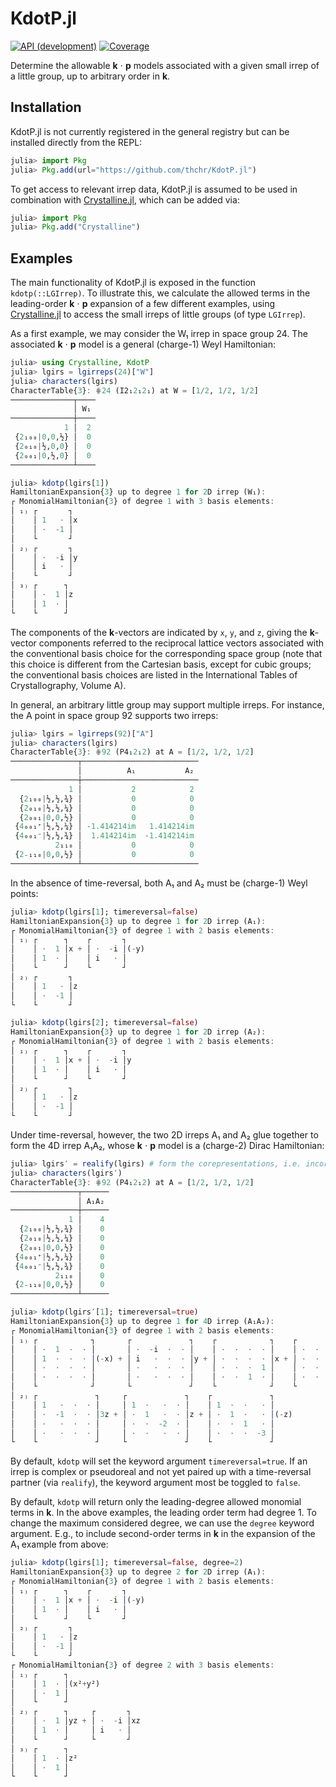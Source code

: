 # KdotP.jl

[![API (development)][docs-dev-img]][docs-dev-url] [![Coverage][coverage-img]][coverage-url]

Determine the allowable **k** ⋅ **p** models associated with a given small irrep of a little group, up to arbitrary order in **k**.

## Installation

KdotP.jl is not currently registered in the general registry but can be installed directly from the REPL:

```jl
julia> import Pkg
julia> Pkg.add(url="https://github.com/thchr/KdotP.jl")
```

To get access to relevant irrep data, KdotP.jl is assumed to be used in combination with [Crystalline.jl](https://github.com/thchr/Crystalline.jl), which can be added via:
```jl
julia> import Pkg
julia> Pkg.add("Crystalline")
```

## Examples

The main functionality of KdotP.jl is exposed in the function `kdotp(::LGIrrep)`. To illustrate this, we calculate the allowed terms in the leading-order **k** ⋅ **p** expansion of a few different examples, using [Crystalline.jl](https://github.com/thchr/Crystalline.jl) to access the small irreps of little groups (of type `LGIrrep`).

As a first example, we may consider the W₁ irrep in space group 24. The associated **k** ⋅ **p** model is a general (charge-1) Weyl Hamiltonian:
```jl
julia> using Crystalline, KdotP
julia> lgirs = lgirreps(24)["W"]
julia> characters(lgirs)
CharacterTable{3}: ⋕24 (I2₁2₁2₁) at W = [1/2, 1/2, 1/2]
──────────────┬────
              │ W₁
──────────────┼────
            1 │  2
 {2₁₀₀|0,0,½} │  0
 {2₀₁₀|½,0,0} │  0
 {2₀₀₁|0,½,0} │  0
──────────────┴────

julia> kdotp(lgirs[1])
HamiltonianExpansion{3} up to degree 1 for 2D irrep (W₁):
┌ MonomialHamiltonian{3} of degree 1 with 3 basis elements:
│ ₁₎ ┌       ┐
│    │ 1   · │x
│    │ ·  -1 │
│    └       ┘
│ ₂₎ ┌       ┐
│    │ ·  -i │y
│    │ i   · │
│    └       ┘
│ ₃₎ ┌      ┐
│    │ ·  1 │z
│    │ 1  · │
└    └      ┘
```
The components of the **k**-vectors are indicated by `x`, `y`, and `z`, giving the **k**-vector components referred to the reciprocal lattice vectors associated with the conventional basis choice for the corresponding space group (note that this choice is different from the Cartesian basis, except for cubic groups; the conventional basis choices are listed in the International Tables of Crystallography, Volume A).

In general, an arbitrary little group may support multiple irreps. For instance, the A point in space group 92 supports two irreps:
```jl
julia> lgirs = lgirreps(92)["A"]
julia> characters(lgirs)
CharacterTable{3}: ⋕92 (P4₁2₁2) at A = [1/2, 1/2, 1/2]
───────────────┬──────────────────────────
               │          A₁           A₂
───────────────┼──────────────────────────
             1 │           2            2
  {2₁₀₀|½,½,¾} │           0            0
  {2₀₁₀|½,½,¼} │           0            0
  {2₀₀₁|0,0,½} │           0            0
 {4₀₀₁⁺|½,½,¼} │ -1.414214im   1.414214im
 {4₀₀₁⁻|½,½,¾} │  1.414214im  -1.414214im
          2₁₁₀ │           0            0
 {2₋₁₁₀|0,0,½} │           0            0
───────────────┴──────────────────────────
```
In the absence of time-reversal, both A₁ and A₂ must be (charge-1) Weyl points:
```jl
julia> kdotp(lgirs[1]; timereversal=false)
HamiltonianExpansion{3} up to degree 1 for 2D irrep (A₁):
┌ MonomialHamiltonian{3} of degree 1 with 2 basis elements:
│ ₁₎ ┌      ┐    ┌       ┐
│    │ ·  1 │x + │ ·  -i │(-y)
│    │ 1  · │    │ i   · │
│    └      ┘    └       ┘
│ ₂₎ ┌       ┐
│    │ 1   · │z
│    │ ·  -1 │
└    └       ┘

julia> kdotp(lgirs[2]; timereversal=false)
HamiltonianExpansion{3} up to degree 1 for 2D irrep (A₂):
┌ MonomialHamiltonian{3} of degree 1 with 2 basis elements:
│ ₁₎ ┌      ┐    ┌       ┐
│    │ ·  1 │x + │ ·  -i │y
│    │ 1  · │    │ i   · │
│    └      ┘    └       ┘
│ ₂₎ ┌       ┐
│    │ 1   · │z
│    │ ·  -1 │
└    └       ┘
```
Under time-reversal, however, the two 2D irreps A₁ and A₂ glue together to form the 4D irrep A₁A₂, whose **k** ⋅ **p** model is a (charge-2) Dirac Hamiltonian:
```jl
julia> lgirs′ = realify(lgirs) # form the corepresentations, i.e. incorporate time-reversal
julia> characters(lgirs′)
CharacterTable{3}: ⋕92 (P4₁2₁2) at A = [1/2, 1/2, 1/2]
───────────────┬──────
               │ A₁A₂
───────────────┼──────
             1 │    4
  {2₁₀₀|½,½,¾} │    0
  {2₀₁₀|½,½,¼} │    0
  {2₀₀₁|0,0,½} │    0
 {4₀₀₁⁺|½,½,¼} │    0
 {4₀₀₁⁻|½,½,¾} │    0
          2₁₁₀ │    0
 {2₋₁₁₀|0,0,½} │    0
───────────────┴──────

julia> kdotp(lgirs′[1]; timereversal=true)
HamiltonianExpansion{3} up to degree 1 for 4D irrep (A₁A₂):
┌ MonomialHamiltonian{3} of degree 1 with 2 basis elements:
│ ₁₎ ┌            ┐       ┌             ┐    ┌            ┐    ┌             ┐
│    │ ·  1  ·  · │       │ ·  -i  ·  · │    │ ·  ·  ·  · │    │ ·  ·  ·   · │
│    │ 1  ·  ·  · │(-x) + │ i   ·  ·  · │y + │ ·  ·  ·  · │x + │ ·  ·  ·   · │y
│    │ ·  ·  ·  · │       │ ·   ·  ·  · │    │ ·  ·  ·  1 │    │ ·  ·  ·  -i │
│    │ ·  ·  ·  · │       │ ·   ·  ·  · │    │ ·  ·  1  · │    │ ·  ·  i   · │
│    └            ┘       └             ┘    └            ┘    └             ┘
│ ₂₎ ┌             ┐     ┌             ┐    ┌             ┐
│    │ 1   ·  ·  · │     │ 1  ·   ·  · │    │ 1  ·  ·   · │
│    │ ·  -1  ·  · │3z + │ ·  1   ·  · │z + │ ·  1  ·   · │(-z)
│    │ ·   ·  ·  · │     │ ·  ·  -2  · │    │ ·  ·  1   · │
│    │ ·   ·  ·  · │     │ ·  ·   ·  · │    │ ·  ·  ·  -3 │
└    └             ┘     └             ┘    └             ┘
```
By default, `kdotp` will set the keyword argument `timereversal=true`. If an irrep is complex or pseudoreal and not yet paired up with a time-reversal partner (via `realify`), the keyword argument most be toggled to `false`.

By default, `kdotp` will return only the leading-degree allowed monomial terms in **k**. In the above examples, the leading order term had degree 1. To change the maximum considered degree, we can use the `degree` keyword argument. E.g., to include second-order terms in **k** in the expansion of the A₁ example from above:
```jl
julia> kdotp(lgirs[1]; timereversal=false, degree=2)
HamiltonianExpansion{3} up to degree 2 for 2D irrep (A₁):
┌ MonomialHamiltonian{3} of degree 1 with 2 basis elements:
│ ₁₎ ┌      ┐    ┌       ┐
│    │ ·  1 │x + │ ·  -i │(-y)
│    │ 1  · │    │ i   · │
│    └      ┘    └       ┘
│ ₂₎ ┌       ┐
│    │ 1   · │z
│    │ ·  -1 │
└    └       ┘
┌ MonomialHamiltonian{3} of degree 2 with 3 basis elements:
│ ₁₎ ┌      ┐
│    │ 1  · │(x²+y²)
│    │ ·  1 │
│    └      ┘
│ ₂₎ ┌      ┐     ┌       ┐
│    │ ·  1 │yz + │ ·  -i │xz
│    │ 1  · │     │ i   · │
│    └      ┘     └       ┘
│ ₃₎ ┌      ┐
│    │ 1  · │z²
│    │ ·  1 │
└    └      ┘
```

[docs-dev-img]:    https://img.shields.io/badge/docs-dev-blue.svg
[docs-dev-url]:    https://thchr.github.io/KdotP.jl/dev
[coverage-img]:    https://codecov.io/gh/thchr/KdotP.jl/branch/master/graph/badge.svg
[coverage-url]:    https://codecov.io/gh/thchr/KdotP.jl